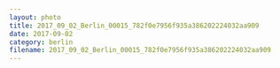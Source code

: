 ```yaml
---
layout: photo
title: 2017_09_02_Berlin_00015_782f0e7956f935a386202224032aa909
date: 2017-09-02
category: berlin
filename: 2017_09_02_Berlin_00015_782f0e7956f935a386202224032aa909
---
```

